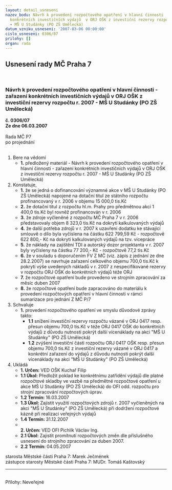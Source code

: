 ```yaml
---
layout: detail_usneseni
nazev_bodu: Návrh k provedení rozpočtového opatření v hlavní činnosti  - zařazení
  konkrétních investičních výdajů  v ORJ OŠK z investiční rezervy rozpočtu r. 2007
  - MŠ U Studánky (PO ZŠ Umělecká)
datum_vzniku_usneseni: '2007-03-06 00:00:00'
cislo_usneseni: 0306/07
prilohy: []
organ: rada
---
```

<div id="ucUsn_pList" class="usn">
	<span><h2>Usnesení rady MČ Praha 7 </h2>
<br></span><div class="standBody">
<span><h3>Návrh k provedení rozpočtového opatření v hlavní činnosti  - zařazení konkrétních investičních výdajů  v ORJ OŠK z investiční rezervy rozpočtu r. 2007 - MŠ U Studánky (PO ZŠ Umělecká)</h3></span><div class="center">
		<strong>č. 0306/07</strong><br>
	</div>
<div class="center">
		<strong>Ze dne 06.03.2007</strong><br><br>
	</div>Rada MČ P7<br> po projednání<br><br><ol>
<li>Bere na vědomí<ul><li>
<strong>1.</strong> předložený materiál - Návrh k provedení rozpočtového opatření v hlavní činnosti  - zařazení konkrétních investičních výdajů  v ORJ OŠK z investiční rezervy rozpočtu r. 2007 - MŠ U Studánky (PO ZŠ Umělecká)</li></ul>
</li>
<li>Konstatuje,<ul>
<li>
<strong>1.</strong> že se jedná o dofinancování významné akce  v MŠ U Studánky (PO ZŠ Umělecká) napojené na dotační titul ze státního rozpočtu profinancovaný v r. 2006 v objemu 15 000,0 tis.Kč</li>
<li>
<strong>2.</strong> že dotační titul z rozpočtu hl.m. Prahy pro předmětnou akci 1 400,0 tis.Kč byl rovněž profinancován v r. 2006</li>
<li>
<strong>3.</strong> že zdroje vyčleněné z rozpočtu MČ Praha 7 v r. 2006 představovaly objem  8 323,0 tis.Kč na dokrytí kalkulovaných výdajů </li>
<li>
<strong>4.</strong> že další potřeba zdrojů v r. 2007 k uzavření dodatku ke stávající smlouvě o dílo byla vyčíslena na částku 622 799,59 Kč - rozpočtově 622 800,- Kč na dokrytí kalkulovaných výdajů na tzv. vícepráce</li>
<li>
<strong>5.</strong> že náklady na zajištění TDI a autorský dozor projektanta  v r. 2007 byly vyčísleny na částku 77 200,- Kč - rozpočtově 77,2 tis.Kč</li>
<li>
<strong>6.</strong> že v souladu s doporučením FV Z MČ (viz. zápis z jednání ze dne 28.2.2007) se navrhuje zařazení celkového objemu 700,0 tis.Kč k pokrytí výše uvedených nákladů v r. 2007 z nespecifikované rezervy v rozpočtu ORJ OŠK do konkrétních výdajů téže ORJ</li>
<li>
<strong>7.</strong> že rozpočtové opatření bude provedeno ve strojním zpracování za měsíc duben 2007</li>
<li>
<strong>8.</strong> že rozpočtové opatření bude zapracováno do materiálu k provedení rozpočtových opatření v hlavní činnosti v rámci sumarizace pro jednání Z MČ P/7  </li>
</ul>
</li>
<li>Schvaluje<ul><li>
<strong>1.</strong> provedení rozpočtového opatření ve smyslu důvodové zprávy takto:<ul>
<li>
<strong>1.1</strong> snížení  investiční rezervy rozpočtu vázané v ORJ 0417  resp. přesun objemu 700,0 tis.Kč v téže ORJ 0417 OŠK do konkrétních výdajů z důvodu nutnosti pokrýt další vícenáklady  na  akci "MŠ U Studánky" (PO ZŠ Umělecká)  </li>
<li>
<strong>1.2</strong> zvýšení  investiční části rozpočtu ORJ 0417 OŠK  resp.  přesun objemu 700,0 tis.Kč z investiční rezervy  vázané v ORJ 0417 a konkrétní zařazení do výdajů z důvodu nutnosti pokrýt další vícenáklady  na  akci "MŠ U Studánky" (PO ZŠ Umělecká)  </li>
</ul>
</li></ul>
</li>
<li>Ukládá<ul>
<li>
<strong>1. Určen: </strong>VED OŠK Kuchař Filip</li>
<li>
<strong>1.1 Úkol: </strong>Předložit poklad ke konkrétnímu zatřídění výdajů dle platné rozpočtové skladby ve vazbě na předmětné rozpočtové opatření u akce MŠ U Studánky (PO ZŠ Umělecká) do OFI odd. rozpočtu pro strojní zpracování rozpočtových úprav. </li>
<li>
<strong>1.2 Termín: </strong>16.03.2007</li>
<li>
<strong>1.3 Úkol: </strong>Zajistit využití rozpočtových zdrojů r. 2007 vyčleněných na akci "MŠ U Studánky" (PO ZŠ Umělecká) při dodržení rozpočtové kázně při realizaci veřejných výdajů  </li>
<li>
<strong>1.4 Termín: </strong>31.12.2007</li>
<li>
<strong><br>2. Určen: </strong>VED OFI Pichlík Václav Ing.</li>
<li>
<strong>2.1 Úkol: </strong>Zajistit promítnutí rozpočtových změn dle příslušného usnesení do strojního zpracování za duben 2007.</li>
<li>
<strong>2.2 Termín: </strong>04.05.2007</li>
</ul>
</li>
</ol>starosta Městské části Praha 7: Marek Ječmének<br>zástupce starosty Městské části Praha 7: MUDr. Tomáš Kaštovský <hr>
<br>Přílohy: Neveřejné</div>
</div>